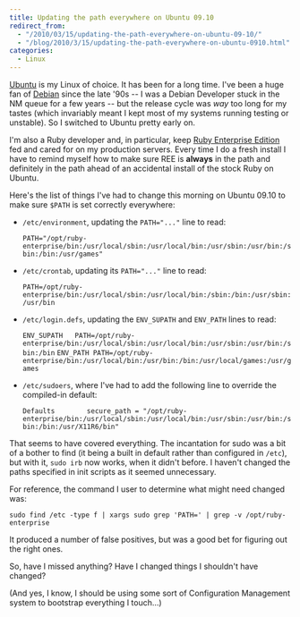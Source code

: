 ```yaml
---
title: Updating the path everywhere on Ubuntu 09.10
redirect_from:
  - "/2010/03/15/updating-the-path-everywhere-on-ubuntu-09-10/"
  - "/blog/2010/3/15/updating-the-path-everywhere-on-ubuntu-0910.html"
categories:
  - Linux
---
```

[Ubuntu](http://www.ubuntu.com/) is my Linux of choice. It has been for a long time. I've been a huge fan of [Debian](http://www.debian.org/) since the late '90s -- I was a Debian Developer stuck in the NM queue for a few years -- but the release cycle was *way* too long for my tastes (which invariably meant I kept most of my systems running testing or unstable). So I switched to Ubuntu pretty early on.

I'm also a Ruby developer and, in particular, keep [Ruby Enterprise Edition](http://www.rubyenterpriseedition.com/) fed and cared for on my production servers. Every time I do a fresh install I have to remind myself how to make sure REE is **always** in the path and definitely in the path ahead of an accidental install of the stock Ruby on Ubuntu.

Here's the list of things I've had to change this morning on Ubuntu 09.10 to make sure `$PATH` is set correctly everywhere:

* `/etc/environment`, updating the `PATH="..."` line to read:

  `PATH="/opt/ruby-enterprise/bin:/usr/local/sbin:/usr/local/bin:/usr/sbin:/usr/bin:/sbin:/bin:/usr/games"`

* `/etc/crontab`, updating its `PATH="..."` line to read:

  `PATH=/opt/ruby-enterprise/bin:/usr/local/sbin:/usr/local/bin:/sbin:/bin:/usr/sbin:/usr/bin`

* `/etc/login.defs`, updating the `ENV_SUPATH` and `ENV_PATH` lines to read:

  `ENV_SUPATH	PATH=/opt/ruby-enterprise/bin:/usr/local/sbin:/usr/local/bin:/usr/sbin:/usr/bin:/sbin:/bin`
  `ENV_PATH	PATH=/opt/ruby-enterprise/bin:/usr/local/bin:/usr/bin:/bin:/usr/local/games:/usr/games`

* `/etc/sudoers`, where I've had to add the following line to override the compiled-in default:

  `Defaults        secure_path = "/opt/ruby-enterprise/bin:/usr/local/sbin:/usr/local/bin:/usr/sbin:/usr/bin:/sbin:/bin:/usr/X11R6/bin"`

That seems to have covered everything. The incantation for sudo was a bit of a bother to find (it being a built in default rather than configured in `/etc`), but with it, `sudo irb` now works, when it didn't before. I haven't changed the paths specified in init scripts as it seemed unnecessary.

For reference, the command I user to determine what might need changed was:

    sudo find /etc -type f | xargs sudo grep 'PATH=' | grep -v /opt/ruby-enterprise

It produced a number of false positives, but was a good bet for figuring out the right ones.

So, have I missed anything? Have I changed things I shouldn't have changed?

(And yes, I know, I should be using some sort of Configuration Management system to bootstrap everything I touch...)
